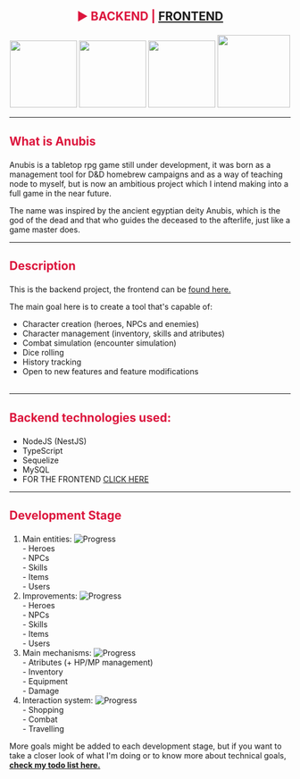 ## <p align="center" style="color: crimson">► BACKEND | <a href="https://github.com/KiriLucas/anubis-frontend">FRONTEND</a></p> 
<p align="center">
  <a href="#" target="blank"><img src="https://i.pinimg.com/originals/45/b8/f0/45b8f060a14fa5fed63324aeb7c2a7f6.png" width="120" alt="" /></a>
  <a href="#" target="blank"><img src="https://i.pinimg.com/originals/19/b9/a6/19b9a6da2d360ff522eb93ff0b871447.png" width="120" alt="" /></a>
  <a href="#" target="blank"><img src="https://i.pinimg.com/originals/71/b3/ee/71b3ee58d1ce3b9309d01ac267f3a348.png" width="120" alt="" /></a>
  <a href="#" target="blank"><img src="https://i.pinimg.com/originals/8a/98/9d/8a989d9ca809688b5ec520f126a9d3bf.png" width="130" alt="" /></a>

</p>

  <p align="center"></p>
<hr/>

## <p align="left" style="color: crimson">What is Anubis</p>
Anubis is a tabletop rpg game still under development, it was born as a management tool for D&D homebrew campaigns and as a way of teaching node to myself, but is now an ambitious project which I intend making into a full game in the near future.

The name was inspired by the ancient egyptian deity Anubis, which is the god of the dead and that who guides the deceased to the afterlife, just like a game master does.

<hr/>

## <p align="left" style="color: crimson">Description</p>

This is the backend project, the frontend can be <a href="https://github.com/KiriLucas/anubis-frontend">found here.</a>

The main goal here is to create a tool that's capable of:
- Character creation (heroes, NPCs and enemies)
- Character management (inventory, skills and atributes)
- Combat simulation (encounter simulation)
- Dice rolling
- History tracking
- Open to new features and feature modifications
   <br/>
   <br/>

<hr/>

## <p align="left" style="color: crimson">Backend technologies used:</p>
- NodeJS (NestJS)
- TypeScript
- Sequelize
- MySQL
- FOR THE FRONTEND <a href="https://github.com/KiriLucas/anubis-frontend">CLICK HERE</a>
<hr/>

## <p align="left" style="color: crimson">Development Stage</p>
1. Main entities: ![Progress](https://progress-bar.dev/100/)
   <br/>- Heroes
   <br/>- NPCs
   <br/>- Skills
   <br/>- Items
   <br/>- Users
   <br/>
2. Improvements: ![Progress](https://progress-bar.dev/0/)
   <br/>- Heroes
   <br/>- NPCs
   <br/>- Skills
   <br/>- Items
   <br/>- Users
   <br/>
3. Main mechanisms: ![Progress](https://progress-bar.dev/40/)
   <br/>- Atributes (+ HP/MP management)
   <br/>- Inventory
   <br/>- Equipment
   <br/>- Damage
   <br/>
4. Interaction system: ![Progress](https://progress-bar.dev/0/)
   <br/>- Shopping
   <br/>- Combat
   <br/>- Travelling

More goals might be added to each development stage, but if you want to take a closer look of what I'm doing or to know more about technical goals, <b><a href="https://github.com/KiriLucas/tabletop-rpg-tool/blob/main/TODO.md">check my todo list here.</a></b>
